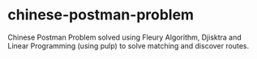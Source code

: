 # chinese-postman-problem

Chinese Postman Problem solved using Fleury Algorithm, Djisktra and Linear Programming (using pulp) to solve matching and discover routes.
